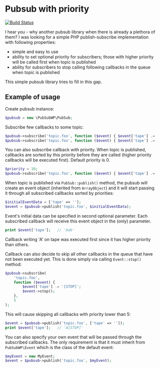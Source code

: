# Pubsub with priority

[![Build Status](https://travis-ci.org/phpway/pubsubwp.svg?branch=master)](https://travis-ci.org/phpway/pubsubwp)

I hear you - why another pubsub library when there is already a plethora of them?
I was looking for a simple PHP publish-subscribe implementation with following
properties:
 * simple and easy to use
 * ability to set optional priority for subscribers; those with higher priority
   will be called first when topic is published
 * ability for subscribers to stop calling following callbacks in the queue when
   topic is published

This simple pubsub library tries to fill in this gap.

## Example of usage

Create pubsub instance:

```php
$pubsub = new \PubSubWP\PubSub;
```

Subscribe few callbacks to some topic:

```php
$pubsub->subscribe('topic.foo', function ($event) { $event['tape'] .= 'a'; });
$pubsub->subscribe('topic.foo', function ($event) { $event['tape'] .= 'b'; });
```

You can also subscribe callback with priority. When topic is published, callbacks
are sorted by this priority before they are called (higher priority callbacks
will be executed first). Default priority is 0.

```php
$priority = 10;
$pubsub->subscribe('topic.foo', function ($event) { $event['tape'] .= 'A'; }, $priority);
```

When topic is published via `PubSub::publish()` method, the pubsub will create
an event object (inherited from `ArrayObject`) and it will start passing it
through all subscribed callbacks sorted by priorities:

```php
$initialEventData = ['tape' => ''];
$event = $pubsub->publish('topic.foo', $initialEventData);
```

Event's initial data can be specified in second optional parameter. Each subscribed
callback will receive this event object in the (only) parameter.

```php
print $event['tape'];   // 'Aab'
```

Callback writing 'A' on tape was executed first since it has higher priority
than others.

Callback can also decide to skip all other callbacks in the queue that have not
been executed yet. This is done simply via calling `Event::stop()` method:
```php
$pubsub->subscribe(
    'topic.foo',
    function ($event) {
        $event['tape'] .= '[STOP]';
        $event->stop();
    },
    5
);
```

This will cause skipping all callbacks with priority lower than 5:
```php
$event = $pubsub->publish('topic.foo', ['tape' => '']);
print $event['tape'];   // 'A[STOP]'
```

You can also specify your own event that will be passed through the subscribed
callbacks. The only requirement is that it must inherit from `PubSubWP\Event`
which is the class of the default event:

```php
$myEvent = new MyEvent;
$event = $pubsub->publish('topic.foo', $myEvent);
```
